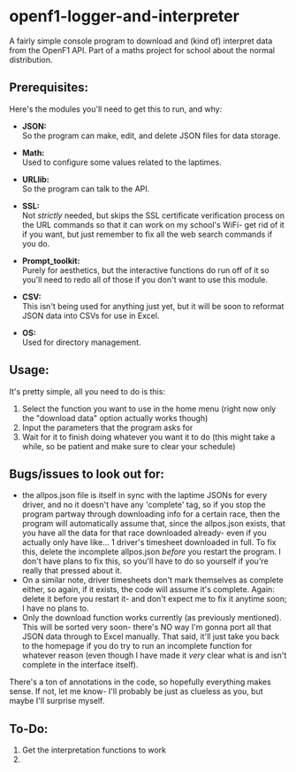 # openf1-logger-and-interpreter
A fairly simple console program to download and (kind of) interpret data from the OpenF1 API. Part of a maths project for school about the normal distribution.


## Prerequisites:
Here's the modules you'll need to get this to run, and why:
- <b>JSON:</b><br>
  So the program can make, edit, and delete JSON files for data storage.

- <b>Math:</b><br>
  Used to configure some values related to the laptimes.

- <b>URLlib:</b><br>
  So the program can talk to the API.

- <b>SSL:</b><br>
  Not <i>strictly</i> needed, but skips the SSL certificate verification process on the URL commands so that it can work on my school's WiFi- get rid of it if you want, but just remember to fix all the web search commands if you do.

- <b>Prompt_toolkit:</b><br>
  Purely for aesthetics, but the interactive functions do run off of it so you'll need to redo all of those if you don't want to use this module.

- <b>CSV:</b><br>
  This isn't being used for anything just yet, but it will be soon to reformat JSON data into CSVs for use in Excel.

- <b>OS:</b><br>
  Used for directory management.


## Usage:
It's pretty simple, all you need to do is this:

1. Select the function you want to use in the home menu (right now only the "download data" option actually works though)
2. Input the parameters that the program asks for
3. Wait for it to finish doing whatever you want it to do (this might take a while, so be patient and make sure to clear your schedule)

## Bugs/issues to look out for:
- the allpos.json file is  itself in sync with the laptime JSONs for every driver, and no it doesn't have any 'complete' tag, so if you stop the program partway through downloading info for a certain race, then the program will automatically assume that, since the allpos.json exists, that you have all the data for that race downloaded already- even if you actually only have like... 1 driver's timesheet downloaded in full. To fix this, delete the incomplete allpos.json <i>before</i> you restart the program. I don't have plans to fix this, so you'll have to do so yourself if you're really that pressed about it.
- On a similar note, driver timesheets don't mark themselves as complete either, so again, if it exists, the code will assume it's complete. Again: delete it before you restart it- and don't expect me to fix it anytime soon; I have no plans to.
- Only the download function works currently (as previously mentioned). This will be sorted very soon- there's NO way I'm gonna port all that JSON data through to Excel manually. That said, it'll just take you back to the homepage if you do try to run an incomplete function for whatever reason (even though I have made it <i>very</i> clear what is and isn't complete in the interface itself).


There's a ton of annotations in the code, so hopefully everything makes sense. If not, let me know- I'll probably be just as clueless as you, but maybe I'll surprise myself.


## To-Do:

1. Get the interpretation functions to work
2. <br>

